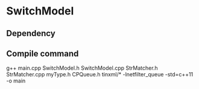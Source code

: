 # SwitchModel

## Dependency

## Compile command
g++ main.cpp SwitchModel.h SwitchModel.cpp StrMatcher.h StrMatcher.cpp myType.h CPQueue.h tinxml/* -lnetfilter_queue -std=c++11 -o main
